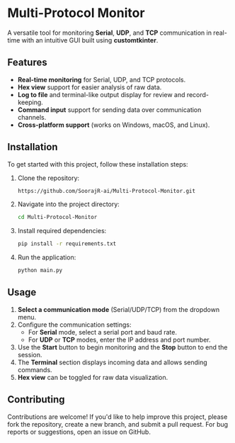 # Multi-Protocol Monitor

A versatile tool for monitoring **Serial**, **UDP**, and **TCP** communication in real-time with an intuitive GUI built using **customtkinter**.

## Features

- **Real-time monitoring** for Serial, UDP, and TCP protocols.
- **Hex view** support for easier analysis of raw data.
- **Log to file** and terminal-like output display for review and record-keeping.
- **Command input** support for sending data over communication channels.
- **Cross-platform support** (works on Windows, macOS, and Linux).
  
## Installation

To get started with this project, follow these installation steps:

1. Clone the repository:
    ```bash
    https://github.com/SoorajR-ai/Multi-Protocol-Monitor.git
    ```
2. Navigate into the project directory:
    ```bash
    cd Multi-Protocol-Monitor
    ```
3. Install required dependencies:
    ```bash
    pip install -r requirements.txt
    ```
4. Run the application:
    ```bash
    python main.py
    ```

## Usage

1. **Select a communication mode** (Serial/UDP/TCP) from the dropdown menu.
2. Configure the communication settings:
   - For **Serial** mode, select a serial port and baud rate.
   - For **UDP** or **TCP** modes, enter the IP address and port number.
3. Use the **Start** button to begin monitoring and the **Stop** button to end the session.
4. The **Terminal** section displays incoming data and allows sending commands.
5. **Hex view** can be toggled for raw data visualization.

## Contributing

Contributions are welcome! If you'd like to help improve this project, please fork the repository, create a new branch, and submit a pull request. For bug reports or suggestions, open an issue on GitHub.
